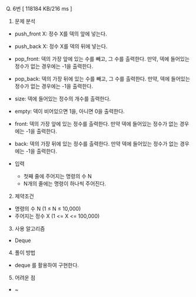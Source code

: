 Q. 6번 [ 118184 KB/216 ms ]

1. 문제 분석
- push_front X: 정수 X를 덱의 앞에 넣는다.
- push_back X: 정수 X를 덱의 뒤에 넣는다.
- pop_front: 덱의 가장 앞에 있는 수를 빼고, 그 수를 출력한다. 만약, 덱에 들어있는 정수가 없는 경우에는 -1을 출력한다.
- pop_back: 덱의 가장 뒤에 있는 수를 빼고, 그 수를 출력한다. 만약, 덱에 들어있는 정수가 없는 경우에는 -1을 출력한다.
- size: 덱에 들어있는 정수의 개수를 출력한다.
- empty: 덱이 비어있으면 1을, 아니면 0을 출력한다.
- front: 덱의 가장 앞에 있는 정수를 출력한다. 만약 덱에 들어있는 정수가 없는 경우에는 -1을 출력한다.
- back: 덱의 가장 뒤에 있는 정수를 출력한다. 만약 덱에 들어있는 정수가 없는 경우에는 -1을 출력한다.

- 입력
  - 첫째 줄에 주어지는 명령의 수 N
  - N개의 줄에는 명령이 하나씩 주어진다.

2. 제약조건
- 명령의 수 N (1 ≤ N ≤ 10,000)
- 주어지는 정수 X (1 <= X <= 100,000)

3. 사용 알고리즘
- Deque

4. 풀이 방법
- deque 를 활용하여 구현한다.

5. 어려운 점
- ~